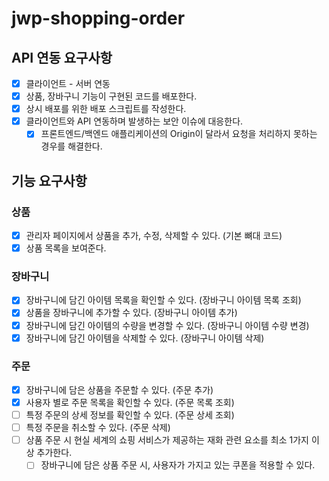 # jwp-shopping-order

## API 연동 요구사항

- [x] 클라이언트 - 서버 연동
- [x] 상품, 장바구니 기능이 구현된 코드를 배포한다.
- [x] 상시 배포를 위한 배포 스크립트를 작성한다.
- [x] 클라이언트와 API 연동하며 발생하는 보안 이슈에 대응한다.
    - [x] 프론트엔드/백엔드 애플리케이션의 Origin이 달라서 요청을 처리하지 못하는 경우를 해결한다.

## 기능 요구사항

### 상품

- [x] 관리자 페이지에서 상품을 추가, 수정, 삭제할 수 있다. (기본 뼈대 코드)
- [x] 상품 목록을 보여준다.

### 장바구니

- [x] 장바구니에 담긴 아이템 목록을 확인할 수 있다. (장바구니 아이템 목록 조회)
- [x] 상품을 장바구니에 추가할 수 있다. (장바구니 아이템 추가)
- [x] 장바구니에 담긴 아이템의 수량을 변경할 수 있다. (장바구니 아이템 수량 변경)
- [x] 장바구니에 담긴 아이템을 삭제할 수 있다. (장바구니 아이템 삭제)

### 주문

- [x] 장바구니에 담은 상품을 주문할 수 있다. (주문 추가)
- [x] 사용자 별로 주문 목록을 확인할 수 있다. (주문 목록 조회)
- [ ] 특정 주문의 상세 정보를 확인할 수 있다. (주문 상세 조회)
- [ ] 특정 주문을 취소할 수 있다. (주문 삭제)
- [ ] 상품 주문 시 현실 세계의 쇼핑 서비스가 제공하는 재화 관련 요소를 최소 1가지 이상 추가한다.
    - [ ] 장바구니에 담은 상품 주문 시, 사용자가 가지고 있는 쿠폰을 적용할 수 있다.
